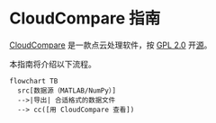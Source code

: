 # CloudCompare 指南

[CloudCompare](https://www.cloudcompare.org/) 是一款点云处理软件，按 [GPL 2.0](https://www.gnu.org/licenses/old-licenses/gpl-2.0.en.html) 开[源](https://github.com/CloudCompare/CloudCompare)。

本指南将介绍以下流程。

```mermaid
flowchart TB
  src[数据源（MATLAB/NumPy）]
  -->|导出| 合适格式的数据文件
  --> cc([用 CloudCompare 查看])
```

